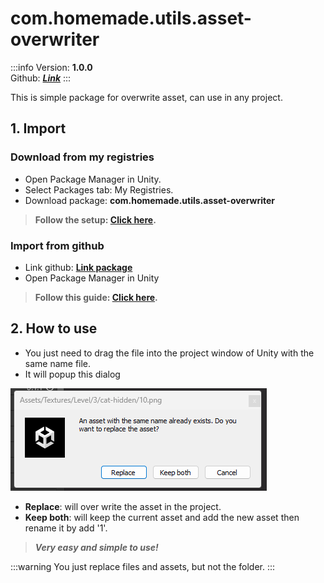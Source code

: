 # com.homemade.utils.asset-overwriter

:::info
Version: **1.0.0** <br/>
Github: **_[Link](https://github.com/hungpt17102k/com.homemade.utils.asset-overwriter)_**
:::

<!-- Introduction -->
This is simple package for overwrite asset, can use in any project.

## 1. Import

### Download from my registries
- Open Package Manager in Unity.
- Select Packages tab: My Registries.
- Download package: **com.homemade.utils.asset-overwriter**
> **Follow the setup: [Click here](../Introduction.md#1-add-scope).**

### Import from github
- Link github: **[Link package](https://github.com/hungpt17102k/com.homemade.utils.asset-overwriter)**
- Open Package Manager in Unity 
> **Follow this guide: [Click here](../Introduction.md#import-from-github).**

## 2. How to use
- You just need to drag the file into the project window of Unity with the same name file.
- It will popup this dialog

![Dialog](../Image/OverWrite-Asset/1.png)

- **Replace**: will over write the asset in the project.
- **Keep both**: will keep the current asset and add the new asset then rename it by add '1'.

> _**Very easy and simple to use!**_

:::warning
You just replace files and assets, but not the folder.
:::
